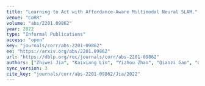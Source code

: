```yaml
---
title: "Learning to Act with Affordance-Aware Multimodal Neural SLAM."
venue: "CoRR"
volume: "abs/2201.09862"
year: 2022
type: "Informal Publications"
access: "open"
key: "journals/corr/abs-2201-09862"
ee: "https://arxiv.org/abs/2201.09862"
url: "https://dblp.org/rec/journals/corr/abs-2201-09862"
authors: ["Zhiwei Jia", "Kaixiang Lin", "Yizhou Zhao", "Qiaozi Gao", "Govind Thattai", "Gaurav S. Sukhatme"]
sync_version: 3
cite_key: "journals/corr/abs-2201-09862/Jia/2022"
---
```

